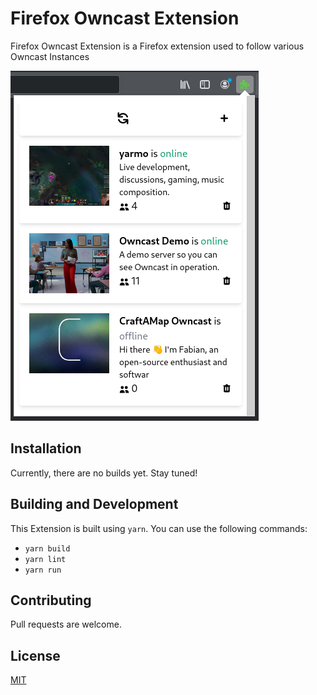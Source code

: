 # Firefox Owncast Extension

Firefox Owncast Extension is a Firefox extension used to follow various Owncast Instances

![Screenshot](.github/screenshot.png)

## Installation

Currently, there are no builds yet. Stay tuned!

## Building and Development

This Extension is built using `yarn`. You can use the following commands:

- `yarn build`
- `yarn lint`
- `yarn run`

## Contributing

Pull requests are welcome.

## License

[MIT](https://choosealicense.com/licenses/mit/)
